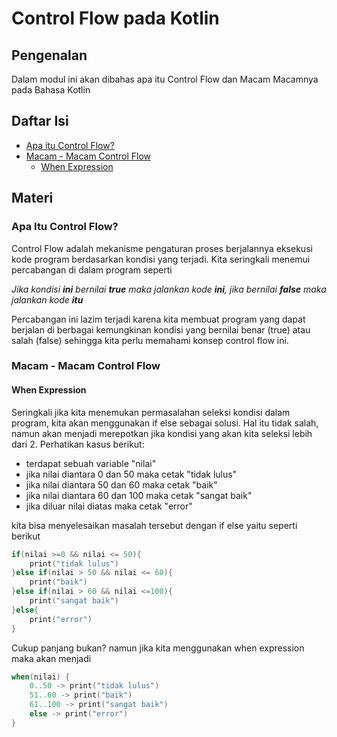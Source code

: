 # Control Flow pada Kotlin
## Pengenalan
Dalam modul ini akan dibahas apa itu Control Flow dan Macam Macamnya pada Bahasa Kotlin

## Daftar Isi
- [Apa itu Control Flow?](#apa-itu-control-flow)
- [Macam - Macam Control Flow](#macam-control-flow)
    - [When Expression](#when-expression)
## Materi

### Apa Itu Control Flow?
Control Flow adalah mekanisme pengaturan proses berjalannya eksekusi kode program berdasarkan kondisi yang terjadi. Kita seringkali menemui percabangan di dalam program seperti

*Jika kondisi **ini** bernilai **true** maka jalankan kode **ini**, jika bernilai **false** maka jalankan kode **itu***

Percabangan ini lazim terjadi karena kita membuat program yang dapat berjalan di berbagai kemungkinan kondisi yang bernilai benar (true) atau salah (false) sehingga kita perlu memahami konsep control flow ini.

### Macam - Macam Control Flow<a id="macam-control-flow"></a>

#### When Expression

Seringkali jika kita menemukan permasalahan seleksi kondisi dalam program, kita akan menggunakan if else sebagai solusi. Hal itu tidak salah, namun akan menjadi merepotkan jika kondisi yang akan kita seleksi lebih dari 2. Perhatikan kasus berikut:
        
- terdapat sebuah variable "nilai"
- jika nilai diantara 0 dan 50 maka cetak "tidak lulus"
- jika nilai diantara 50 dan 60 maka cetak "baik"
- jika nilai diantara 60 dan 100 maka cetak "sangat baik"
- jika diluar nilai diatas maka cetak "error"
    
kita bisa menyelesaikan masalah tersebut dengan if else yaitu seperti berikut
```kotlin
if(nilai >=0 && nilai <= 50){
    print("tidak lulus")
}else if(nilai > 50 && nilai <= 60){
    print("baik")
}else if(nilai > 60 && nilai <=100){
    print("sangat baik")
}else{
    print("error")
}
```

Cukup panjang bukan? namun jika kita menggunakan when expression maka akan menjadi
```kotlin
when(nilai) {
    0..50 -> print("tidak lulus")
    51..60 -> print("baik")
    61..100 -> print("sangat baik")
    else -> print("error")
}
```
